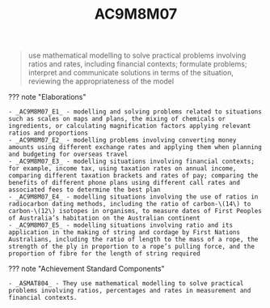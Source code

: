 ﻿---
tags: australian-curriculum
title: AC9M8M07
type: note
---
> use mathematical modelling to solve practical problems involving ratios and rates, including financial contexts; formulate problems; interpret and communicate solutions in terms of the situation, reviewing the appropriateness of the model

??? note "Elaborations"

	- _AC9M8M07_E1_ - modelling and solving problems related to situations such as scales on maps and plans, the mixing of chemicals or ingredients, or calculating magnification factors applying relevant ratios and proportions
	- _AC9M8M07_E2_ - modelling problems involving converting money amounts using different exchange rates and applying them when planning and budgeting for overseas travel
	- _AC9M8M07_E3_ - modelling situations involving financial contexts; for example, income tax, using taxation rates on annual income, comparing different taxation brackets and rates of pay; comparing the benefits of different phone plans using different call rates and associated fees to determine the best plan
	- _AC9M8M07_E4_ - modelling situations involving the use of ratios in radiocarbon dating methods, including the ratio of carbon-\(14\) to carbon-\(12\) isotopes in organisms, to measure dates of First Peoples of Australia’s habitation on the Australian continent
	- _AC9M8M07_E5_ - modelling situations involving ratio and its application in the making of string and cordage by First Nations Australians, including the ratio of length to the mass of a rope, the strength of the ply in proportion to a rope’s pulling force, and the proportion of fibre for the length of string required
??? note "Achievement Standard Components"

	- _ASMAT804_ - They use mathematical modelling to solve practical problems involving ratios, percentages and rates in measurement and financial contexts.